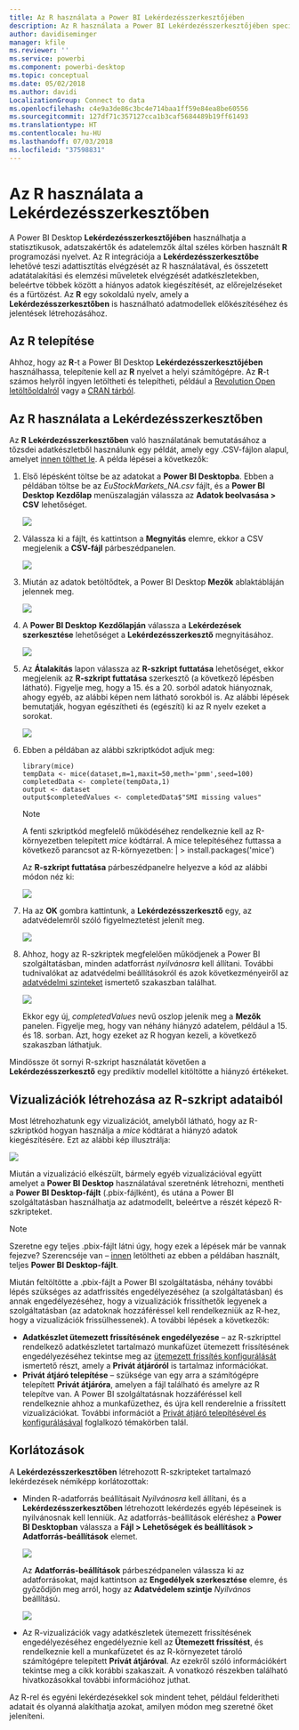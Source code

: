 ```yaml
---
title: Az R használata a Power BI Lekérdezésszerkesztőjében
description: Az R használata a Power BI Lekérdezésszerkesztőjében speciális elemzésekhez
author: davidiseminger
manager: kfile
ms.reviewer: ''
ms.service: powerbi
ms.component: powerbi-desktop
ms.topic: conceptual
ms.date: 05/02/2018
ms.author: davidi
LocalizationGroup: Connect to data
ms.openlocfilehash: c4e9a3de86c3bc4e714baa1ff59e84ea8be60556
ms.sourcegitcommit: 127df71c357127cca1b3caf5684489b19ff61493
ms.translationtype: HT
ms.contentlocale: hu-HU
ms.lasthandoff: 07/03/2018
ms.locfileid: "37598831"
---
```

# <a name="using-r-in-query-editor"></a>Az R használata a Lekérdezésszerkesztőben
A Power BI Desktop **Lekérdezésszerkesztőjében** használhatja a statisztikusok, adatszakértők és adatelemzők által széles körben használt **R** programozási nyelvet. Az R integrációja a **Lekérdezésszerkesztőbe** lehetővé teszi adattisztítás elvégzését az R használatával, és összetett adatátalakítási és elemzési műveletek elvégzését adatkészletekben, beleértve többek között a hiányos adatok kiegészítését, az előrejelzéseket és a fürtözést. Az **R** egy sokoldalú nyelv, amely a **Lekérdezésszerkesztőben** is használható adatmodellek előkészítéséhez és jelentések létrehozásához.

## <a name="installing-r"></a>Az R telepítése
Ahhoz, hogy az **R**-t a Power BI Desktop **Lekérdezésszerkesztőjében** használhassa, telepítenie kell az **R** nyelvet a helyi számítógépre. Az **R**-t számos helyről ingyen letöltheti és telepítheti, például a [Revolution Open letöltőoldalról](https://mran.revolutionanalytics.com/download/) vagy a [CRAN tárból](https://cran.r-project.org/bin/windows/base/).

## <a name="using-r-in-query-editor"></a>Az R használata a Lekérdezésszerkesztőben
Az **R** **Lekérdezésszerkesztőben** való használatának bemutatásához a tőzsdei adatkészletből használunk egy példát, amely egy .CSV-fájlon alapul, amelyet [innen tölthet le](http://download.microsoft.com/download/F/8/A/F8AA9DC9-8545-4AAE-9305-27AD1D01DC03/EuStockMarkets_NA.csv). A példa lépései a következők:

1. Első lépésként töltse be az adatokat a **Power BI Desktopba**. Ebben a példában töltse be az *EuStockMarkets_NA.csv* fájlt, és a **Power BI Desktop** **Kezdőlap** menüszalagján válassza az **Adatok beolvasása > CSV** lehetőséget.

   ![](media/desktop-r-in-query-editor/r-in-query-editor_1.png)
2. Válassza ki a fájlt, és kattintson a **Megnyitás** elemre, ekkor a CSV megjelenik a **CSV-fájl** párbeszédpanelen.

   ![](media/desktop-r-in-query-editor/r-in-query-editor_2.png)
3. Miután az adatok betöltődtek, a Power BI Desktop **Mezők** ablaktábláján jelennek meg.

   ![](media/desktop-r-in-query-editor/r-in-query-editor_3.png)
4. A **Power BI Desktop** **Kezdőlapján** válassza a **Lekérdezések szerkesztése** lehetőséget a **Lekérdezésszerkesztő** megnyitásához.

   ![](media/desktop-r-in-query-editor/r-in-query-editor_4.png)
5. Az **Átalakítás** lapon válassza az **R-szkript futtatása** lehetőséget, ekkor megjelenik az **R-szkript futtatása** szerkesztő (a következő lépésben látható). Figyelje meg, hogy a 15. és a 20. sorból adatok hiányoznak, ahogy egyéb, az alábbi képen nem látható sorokból is. Az alábbi lépések bemutatják, hogyan egészítheti és (egészíti) ki az R nyelv ezeket a sorokat.

   ![](media/desktop-r-in-query-editor/r-in-query-editor_5d.png)
6. Ebben a példában az alábbi szkriptkódot adjuk meg:

       library(mice)
       tempData <- mice(dataset,m=1,maxit=50,meth='pmm',seed=100)
       completedData <- complete(tempData,1)
       output <- dataset
       output$completedValues <- completedData$"SMI missing values"

   > [!NOTE]
   > A fenti szkriptkód megfelelő működéséhez rendelkeznie kell az R-környezetben telepített *mice* kódtárral. A mice telepítéséhez futtassa a következő parancsot az R-környezetben: |      > install.packages('mice')
   > 
   > 

   Az **R-szkript futtatása** párbeszédpanelre helyezve a kód az alábbi módon néz ki:

   ![](media/desktop-r-in-query-editor/r-in-query-editor_5b.png)
7. Ha az **OK** gombra kattintunk, a **Lekérdezésszerkesztő** egy, az adatvédelemről szóló figyelmeztetést jelenít meg.

   ![](media/desktop-r-in-query-editor/r-in-query-editor_6.png)
8. Ahhoz, hogy az R-szkriptek megfelelően működjenek a Power BI szolgáltatásban, minden adatforrást *nyilvánosra* kell állítani. További tudnivalókat az adatvédelmi beállításokról és azok következményeiről az [adatvédelmi szinteket](desktop-privacy-levels.md) ismertető szakaszban találhat.

   ![](media/desktop-r-in-query-editor/r-in-query-editor_7.png)

   Ekkor egy új, *completedValues* nevű oszlop jelenik meg a **Mezők** panelen. Figyelje meg, hogy van néhány hiányzó adatelem, például a 15. és 18. sorban. Azt, hogy ezeket az R hogyan kezeli, a következő szakaszban láthatjuk.


Mindössze öt sornyi R-szkript használatát követően a **Lekérdezésszerkesztő** egy prediktív modellel kitöltötte a hiányzó értékeket.

## <a name="creating-visuals-from-r-script-data"></a>Vizualizációk létrehozása az R-szkript adataiból
Most létrehozhatunk egy vizualizációt, amelyből látható, hogy az R-szkriptkód hogyan használja a *mice* kódtárat a hiányzó adatok kiegészítésére. Ezt az alábbi kép illusztrálja:

![](media/desktop-r-in-query-editor/r-in-query-editor_8a.png)

Miután a vizualizáció elkészült, bármely egyéb vizualizációval együtt amelyet a **Power BI Desktop** használatával szeretnénk létrehozni, mentheti a **Power BI Desktop-fájlt** (.pbix-fájlként), és utána a Power BI szolgáltatásban használhatja az adatmodellt, beleértve a részét képező R-szkripteket.

> [!NOTE]
> Szeretne egy teljes .pbix-fájlt látni úgy, hogy ezek a lépések már be vannak fejezve? Szerencséje van – [innen](http://download.microsoft.com/download/F/8/A/F8AA9DC9-8545-4AAE-9305-27AD1D01DC03/Complete%20Values%20with%20R%20in%20PQ.pbix) letöltheti az ebben a példában használt, teljes **Power BI Desktop-fájlt**.

Miután feltöltötte a .pbix-fájlt a Power BI szolgáltatásba, néhány további lépés szükséges az adatfrissítés engedélyezéséhez (a szolgáltatásban) és annak engedélyezéséhez, hogy a vizualizációk frissíthetők legyenek a szolgáltatásban (az adatoknak hozzáféréssel kell rendelkezniük az R-hez, hogy a vizualizációk frissülhessenek). A további lépések a következők:

* **Adatkészlet ütemezett frissítésének engedélyezése** – az R-szkripttel rendelkező adatkészletet tartalmazó munkafüzet ütemezett frissítésének engedélyezéséhez tekintse meg az [ütemezett frissítés konfigurálását](refresh-scheduled-refresh.md) ismertető részt, amely a **Privát átjáróról** is tartalmaz információkat.
* **Privát átjáró telepítése** – szüksége van egy arra a számítógépre telepített **Privát átjáróra**, amelyen a fájl található és amelyre az R telepítve van. A Power BI szolgáltatásnak hozzáféréssel kell rendelkeznie ahhoz a munkafüzethez, és újra kell renderelnie a frissített vizualizációkat. További információt a [Privát átjáró telepítésével és konfigurálásával](service-gateway-personal-mode.md) foglalkozó témakörben talál.

## <a name="limitations"></a>Korlátozások
A **Lekérdezésszerkesztőben** létrehozott R-szkripteket tartalmazó lekérdezések némiképp korlátozottak:

* Minden R-adatforrás beállításait *Nyilvánosra* kell állítani, és a **Lekérdezésszerkesztőben** létrehozott lekérdezés egyéb lépéseinek is nyilvánosnak kell lenniük. Az adatforrás-beállítások eléréshez a **Power BI Desktopban** válassza a **Fájl > Lehetőségek és beállítások > Adatforrás-beállítások** elemet.

  ![](media/desktop-r-in-query-editor/r-in-query-editor_9.png)

  Az **Adatforrás-beállítások** párbeszédpanelen válassza ki az adatforrásokat, majd kattintson az **Engedélyek szerkesztése** elemre, és győződjön meg arról, hogy az **Adatvédelem szintje** *Nyilvános* beállítású.

  ![](media/desktop-r-in-query-editor/r-in-query-editor_10.png)    
* Az R-vizualizációk vagy adatkészletek ütemezett frissítésének engedélyezéséhez engedélyeznie kell az **Ütemezett frissítést**, és rendelkeznie kell a munkafüzetet és az R-környezetet tároló számítógépre telepített **Privát átjáróval**. Az ezekről szóló információkért tekintse meg a cikk korábbi szakaszait. A vonatkozó részekben található hivatkozásokkal további információhoz juthat.

Az R-rel és egyéni lekérdezésekkel sok mindent tehet, például felderítheti adatait és olyanná alakíthatja azokat, amilyen módon meg szeretné őket jeleníteni.

